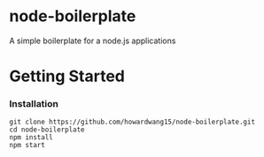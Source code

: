 # node-boilerplate
A simple boilerplate for a node.js applications

# Getting Started
### Installation
```
git clone https://github.com/howardwang15/node-boilerplate.git
cd node-boilerplate
npm install
npm start
```
